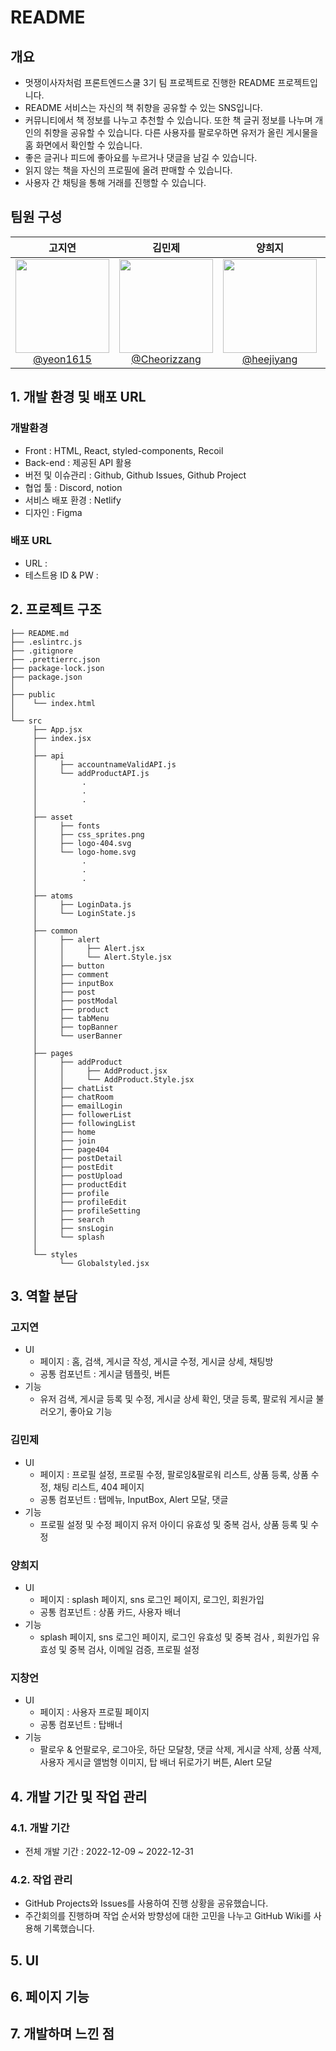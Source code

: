 # README

## 개요

- 멋쟁이사자처럼 프론트엔드스쿨 3기 팀 프로젝트로 진행한 README 프로젝트입니다.
- README 서비스는 자신의 책 취향을 공유할 수 있는 SNS입니다.
- 커뮤니티에서 책 정보를 나누고 추천할 수 있습니다. 또한 책 글귀 정보를 나누며 개인의 취향을 공유할 수 있습니다. 다른 사용자를 팔로우하면 유저가 올린 게시물을 홈 화면에서 확인할 수 있습니다.
- 좋은 글귀나 피드에 좋아요를 누르거나 댓글을 남길 수 있습니다.
- 읽지 않는 책을 자신의 프로필에 올려 판매할 수 있습니다.
- 사용자 간 채팅을 통해 거래를 진행할 수 있습니다.

## 팀원 구성

| **고지연** | **김민제** | **양희지** | **지창언** |
| :------: |  :------: | :------: | :------: |
| [<img src="https://avatars.githubusercontent.com/u/106502312?v=4" height=150 width=150> <br/> @yeon1615](https://github.com/yeon1615) | [<img src="https://avatars.githubusercontent.com/u/112460466?v=4" height=150 width=150> <br/> @Cheorizzang](https://github.com/Cheorizzang) | [<img src="https://avatars.githubusercontent.com/u/112460506?v=4" height=150 width=150> <br/> @heejiyang](https://github.com/heejiyang) | [<img src="https://avatars.githubusercontent.com/u/76766459?v=4" height=150 width=150> <br/> @journey-ji](https://github.com/journey-ji) |

## 1. 개발 환경 및 배포 URL

### 개발환경

- Front : HTML, React, styled-components, Recoil
- Back-end : 제공된 API 활용
- 버전 및 이슈관리 : Github, Github Issues, Github Project
- 협업 툴 : Discord, notion
- 서비스 배포 환경 : Netlify
- 디자인 : Figma


### 배포 URL

- URL : 
- 테스트용 ID & PW :


## 2. 프로젝트 구조
```
├── README.md
├── .eslintrc.js
├── .gitignore
├── .prettierrc.json
├── package-lock.json
├── package.json
│
├── public
│    └── index.html
│
└── src
     ├── App.jsx
     ├── index.jsx
     │
     ├── api
     │     ├── accountnameValidAPI.js
     │     └── addProductAPI.js
     │          .
     │          .
     │          .
     │
     ├── asset
     │     ├── fonts
     │     ├── css_sprites.png
     │     ├── logo-404.svg
     │     └── logo-home.svg
     │          .
     │          .
     │          .
     │
     ├── atoms
     │     ├── LoginData.js
     │     └── LoginState.js
     │
     ├── common
     │     ├── alert
     │     │     ├── Alert.jsx
     │     │     └── Alert.Style.jsx
     │     ├── button
     │     ├── comment
     │     ├── inputBox
     │     ├── post
     │     ├── postModal
     │     ├── product
     │     ├── tabMenu
     │     ├── topBanner
     │     └── userBanner
     │
     ├── pages
     │     ├── addProduct
     │     │     ├── AddProduct.jsx
     │     │     └── AddProduct.Style.jsx
     │     ├── chatList
     │     ├── chatRoom
     │     ├── emailLogin
     │     ├── followerList
     │     ├── followingList
     │     ├── home
     │     ├── join
     │     ├── page404
     │     ├── postDetail
     │     ├── postEdit
     │     ├── postUpload
     │     ├── productEdit
     │     ├── profile
     │     ├── profileEdit
     │     ├── profileSetting
     │     ├── search
     │     ├── snsLogin
     │     └── splash
     │
     └── styles
     	   └── Globalstyled.jsx
```

## 3. 역할 분담

### 고지연

- UI
    - 페이지 : 홈, 검색, 게시글 작성, 게시글 수정, 게시글 상세, 채팅방
    - 공통 컴포넌트 : 게시글 템플릿, 버튼
- 기능
    - 유저 검색, 게시글 등록 및 수정, 게시글 상세 확인, 댓글 등록, 팔로워 게시글 불러오기, 좋아요 기능
    

### 김민제

- UI
    - 페이지 : 프로필 설정, 프로필 수정, 팔로잉&팔로워 리스트, 상품 등록, 상품 수정, 채팅 리스트, 404 페이지
    - 공통 컴포넌트 : 탭메뉴, InputBox, Alert 모달, 댓글
- 기능
    - 프로필 설정 및 수정 페이지 유저 아이디 유효성 및 중복 검사, 상품 등록 및 수정

### 양희지

- UI
    - 페이지 : splash 페이지, sns 로그인 페이지, 로그인, 회원가입
    - 공통 컴포넌트 : 상품 카드, 사용자 배너
- 기능
    - splash 페이지, sns 로그인 페이지, 로그인 유효성 및 중복 검사 , 회원가입 유효성 및 중복 검사, 이메일 검증, 프로필 설정

### 지창언

- UI
    - 페이지 : 사용자 프로필 페이지
    - 공통 컴포넌트 : 탑배너
- 기능
    - 팔로우 & 언팔로우, 로그아웃, 하단 모달창, 댓글 삭제, 게시글 삭제, 상품 삭제, 사용자 게시글 앨범형 이미지, 탑 배너 뒤로가기 버튼, Alert 모달


## 4. 개발 기간 및 작업 관리

### 4.1. 개발 기간

- 전체 개발 기간 : 2022-12-09 ~ 2022-12-31

### 4.2. 작업 관리

- GitHub Projects와 Issues를 사용하여 진행 상황을 공유했습니다.
- 주간회의를 진행하며 작업 순서와 방향성에 대한 고민을 나누고 GitHub Wiki를 사용해 기록했습니다.

## 5. UI

## 6. 페이지 기능

## 7. 개발하며 느낀 점
